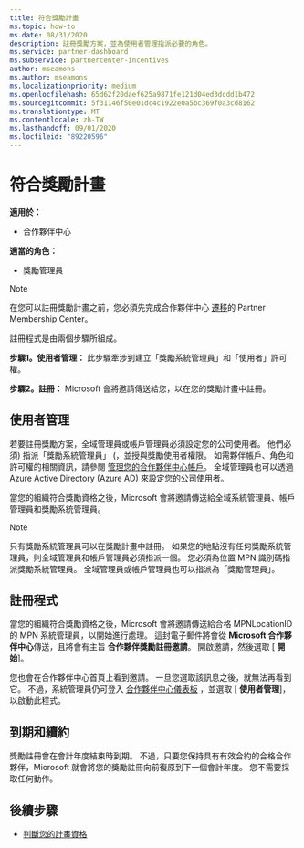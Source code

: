 ```yaml
---
title: 符合獎勵計畫
ms.topic: how-to
ms.date: 08/31/2020
description: 註冊獎勵方案，並為使用者管理指派必要的角色。
ms.service: partner-dashboard
ms.subservice: partnercenter-incentives
author: mseamons
ms.author: mseamons
ms.localizationpriority: medium
ms.openlocfilehash: 65d62f20daef625a9871fe121d04ed3dcdd1b472
ms.sourcegitcommit: 5f31146f50e01dc4c1922e0a5bc369f0a3cd8162
ms.translationtype: MT
ms.contentlocale: zh-TW
ms.lasthandoff: 09/01/2020
ms.locfileid: "89220596"
---
```

# <a name="enroll-in-the-incentives-program"></a>符合獎勵計畫

**適用於：**

- 合作夥伴中心

**適當的角色：**

- 獎勵管理員

>[!NOTE]
>在您可以註冊獎勵計畫之前，您必須先完成合作夥伴中心 [遷移](prepare-pmc-pc-migration.md)的 Partner Membership Center。

註冊程式是由兩個步驟所組成。

**步驟1。使用者管理：** 此步驟牽涉到建立「獎勵系統管理員」和「使用者」許可權。

**步驟2。註冊：** Microsoft 會將邀請傳送給您，以在您的獎勵計畫中註冊。

## <a name="user-management"></a>使用者管理

若要註冊獎勵方案，全域管理員或帳戶管理員必須設定您的公司使用者。 他們必須) 指派「獎勵系統管理員」 (，並授與獎勵使用者權限。 如需夥伴帳戶、角色和許可權的相關資訊，請參閱 [管理您的合作夥伴中心帳戶](partner-center-account-setup.md)。 全域管理員也可以透過 Azure Active Directory (Azure AD) 來設定您的公司使用者。

當您的組織符合獎勵資格之後，Microsoft 會將邀請傳送給全域系統管理員、帳戶管理員和獎勵系統管理員。

>[!NOTE]
>只有獎勵系統管理員可以在獎勵計畫中註冊。 如果您的地點沒有任何獎勵系統管理員，則全域管理員和帳戶管理員必須指派一個。 您必須為位置 MPN 識別碼指派獎勵系統管理員。 全域管理員或帳戶管理員也可以指派為「獎勵管理員」。

## <a name="enrollment-process"></a>註冊程式

當您的組織符合獎勵資格之後，Microsoft 會將邀請傳送給合格 MPNLocationID 的 MPN 系統管理員，以開始進行處理。 這封電子郵件將會從 **Microsoft 合作夥伴中心**傳送，且將會有主旨 **合作夥伴獎勵註冊邀請**。 開啟邀請，然後選取 [ **開始**]。

您也會在合作夥伴中心首頁上看到邀請。 一旦您選取該訊息之後，就無法再看到它。 不過，系統管理員仍可登入 [合作夥伴中心儀表板](https://partner.microsoft.com/dashboard/) ，並選取 [ **使用者管理**]，以啟動此程式。

## <a name="expiration-and-renewal"></a>到期和續約

獎勵註冊會在會計年度結束時到期。 不過，只要您保持具有有效合約的合格合作夥伴，Microsoft 就會將您的獎勵註冊向前復原到下一個會計年度。 您不需要採取任何動作。

## <a name="next-steps"></a>後續步驟

- [判斷您的計畫資格](incentives-determined-your-program-eligibility.md)
